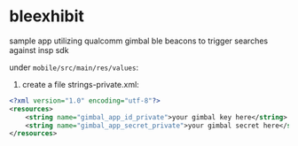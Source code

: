 bleexhibit
==========

sample app utilizing qualcomm gimbal ble beacons to trigger searches against insp sdk

under ```mobile/src/main/res/values```:

1.  create a file strings-private.xml:

```xml
<?xml version="1.0" encoding="utf-8"?>
<resources>
	<string name="gimbal_app_id_private">your gimbal key here</string>
	<string name="gimbal_app_secret_private">your gimbal secret here</string>
</resources>
```
